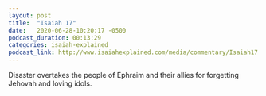 ```yaml
---
layout: post
title:  "Isaiah 17"
date:   2020-06-28-10:20:17 -0500
podcast_duration: 00:13:29
categories: isaiah-explained
podcast_link: http://www.isaiahexplained.com/media/commentary/Isaiah17.mp3
---
```

Disaster overtakes the people of Ephraim and their allies for forgetting Jehovah and loving idols.
